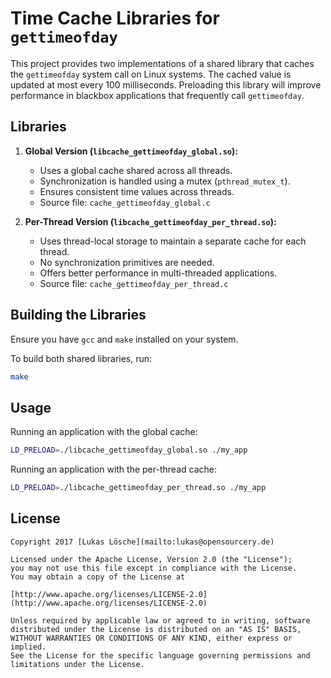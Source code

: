 # Time Cache Libraries for `gettimeofday`

This project provides two implementations of a shared library that caches the `gettimeofday` system call on Linux systems. The cached value is updated at most every 100 milliseconds. Preloading this library will improve performance in blackbox applications that frequently call `gettimeofday`.

## Libraries

1. **Global Version (`libcache_gettimeofday_global.so`):**
   - Uses a global cache shared across all threads.
   - Synchronization is handled using a mutex (`pthread_mutex_t`).
   - Ensures consistent time values across threads.
   - Source file: `cache_gettimeofday_global.c`

2. **Per-Thread Version (`libcache_gettimeofday_per_thread.so`):**
   - Uses thread-local storage to maintain a separate cache for each thread.
   - No synchronization primitives are needed.
   - Offers better performance in multi-threaded applications.
   - Source file: `cache_gettimeofday_per_thread.c`

## Building the Libraries

Ensure you have `gcc` and `make` installed on your system.

To build both shared libraries, run:

```bash
make
```

## Usage

Running an application with the global cache:

```bash
LD_PRELOAD=./libcache_gettimeofday_global.so ./my_app
```

Running an application with the per-thread cache:
```bash
LD_PRELOAD=./libcache_gettimeofday_per_thread.so ./my_app
```

## License

```
Copyright 2017 [Lukas Lösche](mailto:lukas@opensourcery.de)  
  
Licensed under the Apache License, Version 2.0 (the "License");  
you may not use this file except in compliance with the License.  
You may obtain a copy of the License at  
  
[http://www.apache.org/licenses/LICENSE-2.0](http://www.apache.org/licenses/LICENSE-2.0)
  
Unless required by applicable law or agreed to in writing, software  
distributed under the License is distributed on an "AS IS" BASIS,  
WITHOUT WARRANTIES OR CONDITIONS OF ANY KIND, either express or implied.  
See the License for the specific language governing permissions and  
limitations under the License.
```

